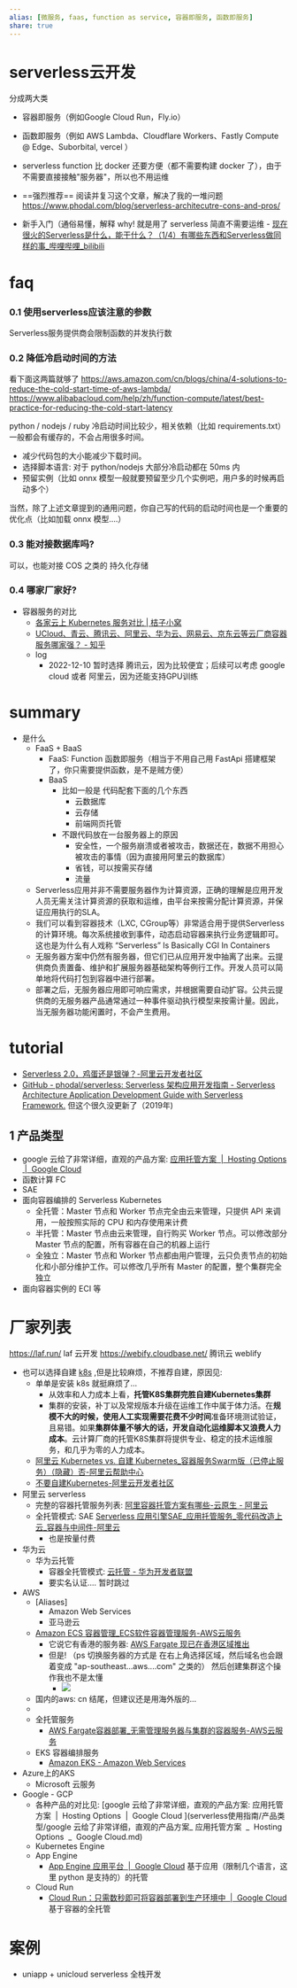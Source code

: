 ```yaml
---
alias: [微服务, faas, function as service, 容器即服务, 函数即服务]
share: true
---
```


# serverless云开发

分成两大类
- 容器即服务（例如Google Cloud Run，Fly.io）
- 函数即服务（例如 AWS Lambda、Cloudflare Workers、Fastly Compute @ Edge、Suborbital, vercel ）

- serverless function 比 docker 还要方便（都不需要构建 docker 了），由于不需要直接接触"服务器"，所以也不用运维
- ==强烈推荐== 阅读并复习这个文章，解决了我的一堆问题 https://www.phodal.com/blog/serverless-architecutre-cons-and-pros/
- 新手入门（通俗易懂，解释 why! 就是用了 serverless 简直不需要运维 - [现在很火的Serverless是什么，能干什么？（1/4）有哪些东西和Serverless做同样的事_哔哩哔哩_bilibili](https://www.bilibili.com/video/BV1KG411w7fb)  

# faq
### 0.1 使用serverless应该注意的参数

Serverless服务提供商会限制函数的并发执行数


### 0.2 降低冷启动时间的方法

看下面这两篇就够了
https://aws.amazon.com/cn/blogs/china/4-solutions-to-reduce-the-cold-start-time-of-aws-lambda/
https://www.alibabacloud.com/help/zh/function-compute/latest/best-practice-for-reducing-the-cold-start-latency

python / nodejs / ruby 冷启动时间比较少，相关依赖（比如 requirements.txt）一般都会有缓存的，不会占用很多时间。

- 减少代码包的大小能减少下载时间。
- 选择脚本语言: 对于 python/nodejs 大部分冷启动都在 50ms 内
- 预留实例（比如 onnx 模型一般就要预留至少几个实例吧，用户多的时候再启动多个）

当然，除了上述文章提到的通用问题，你自己写的代码的启动时间也是一个重要的优化点（比如加载 onnx 模型....）

### 0.3 能对接数据库吗?

可以，也能对接 COS 之类的 持久化存储


### 0.4 哪家厂家好?
- 容器服务的对比
    - [各家云上 Kubernetes 服务对比 | 桔子小窝](https://maoxian.de/2019/06/1576.html) 
    - [UCloud、青云、腾讯云、阿里云、华为云、网易云、京东云等云厂商容器服务哪家强？ - 知乎](https://www.zhihu.com/question/296578061) 
    - log
        - 2022-12-10 暂时选择 腾讯云，因为比较便宜；后续可以考虑 google cloud 或者 阿里云，因为还能支持GPU训练

# summary
- 是什么
    - FaaS + BaaS
        - FaaS: Function 函数即服务（相当于不用自己用 FastApi 搭建框架了，你只需要提供函数，是不是贼方便）
        - BaaS
            - 比如一般是 代码配套下面的几个东西
                - 云数据库
                - 云存储
                - 前端网页托管
            - 不跟代码放在一台服务器上的原因
                - 安全性，一个服务崩溃或者被攻击，数据还在，数据不用担心被攻击的事情（因为直接用阿里云的数据库）
                - 省钱，可以按需买存储
                - 流量
    - Serverless应用并非不需要服务器作为计算资源，正确的理解是应用开发人员无需关注计算资源的获取和运维，由平台来按需分配计算资源，并保证应用执行的SLA。
    - 我们可以看到容器技术（LXC, CGroup等）非常适合用于提供Serverless的计算环境。每次系统接收到事件，动态启动容器来执行业务逻辑即可。这也是为什么有人戏称 “Serverless” Is Basically CGI In Containers
    - 无服务器方案中仍然有服务器，但它们已从应用开发中抽离了出来。云提供商负责置备、维护和扩展服务器基础架构等例行工作。开发人员可以简单地将代码打包到容器中进行部署。
    - 部署之后，无服务器应用即可响应需求，并根据需要自动扩容。公共云提供商的无服务器产品通常通过一种事件驱动执行模型来按需计量。因此，当无服务器功能闲置时，不会产生费用。
# tutorial
- [Serverless 2.0，鸡蛋还是银弹？-阿里云开发者社区](https://developer.aliyun.com/article/782142) 
- [GitHub - phodal/serverless: Serverless 架构应用开发指南 - Serverless Architecture Application Development Guide with Serverless Framework.](https://github.com/phodal/serverless)  但这个很久没更新了（2019年)
## 1 产品类型
- google 云给了非常详细，直观的产品方案: [应用托管方案  |  Hosting Options  |  Google Cloud](https://cloud.google.com/hosting-options?hl=zh-cn) 
- 函数计算 FC 
- SAE 
- 面向容器编排的 Serverless Kubernetes
    - 全托管：Master 节点和 Worker 节点完全由云来管理，只提供 API 来调用，一般按照实际的 CPU 和内存使用来计费
    - 半托管：Master 节点由云来管理，自行购买 Worker 节点。可以修改部分 Master 节点的配置，所有容器在自己的机器上运行
    - 全独立：Master 节点和 Worker 节点都由用户管理，云只负责节点的初始化和小部分维护工作。可以修改几乎所有 Master 的配置，整个集群完全独立
- 面向容器实例的 ECI 等 
# 厂家列表
https://laf.run/ laf 云开发
https://webify.cloudbase.net/ 腾讯云 weblify

- 也可以选择自建 [k8s](k8s.md) ,但是比较麻烦，不推荐自建，原因见:
    - 单单是安装 k8s 就挺麻烦了...
        - 从效率和人力成本上看，**托管K8S集群完胜自建Kubernetes集群**  
        - 集群的安装，补丁以及常规版本升级在运维工作中属于体力活。在**规模不大的时候，使用人工实现需要花费不少时间**准备环境测试验证，且易错。如果**集群体量不够大的话，开发自动化运维脚本又浪费人力成本**。云计算厂商的托管K8S集群将提供专业、稳定的技术运维服务，和几乎为零的人力成本。  
    - [阿里云 Kubernetes vs. 自建 Kubernetes_容器服务Swarm版（已停止服务）（隐藏）否-阿里云帮助中心](https://help.aliyun.com/document_detail/69575.html?spm=a2c6h.12873639.article-detail.25.4de5155bvycymp)
    - [不要自建Kubernetes-阿里云开发者社区](https://developer.aliyun.com/article/693754) 
- 阿里云 serverless
    - 完整的容器托管服务列表: [阿里容器托管方案有哪些-云原生 - 阿里云](https://www.aliyun.com/tg/aliware/4814332.html)
    - 全托管模式: SAE [Serverless 应用引擎SAE_应用托管服务_零代码改造上云_容器与中间件-阿里云](https://www.aliyun.com/product/aliware/sae) 
        - 也是按量付费
- 华为云
    - 华为云托管
        - 容器全托管模式: [云托管 - 华为开发者联盟](https://developer.huawei.com/consumer/cn/agconnect/cloud-hosting/) 
        - 要实名认证.... 暂时跳过
- AWS
    - [Aliases]
        - Amazon Web Services  
        - 亚马逊云
    - [Amazon ECS 容器管理_ECS软件容器管理服务-AWS云服务](https://aws.amazon.com/cn/ecs/) 
        - 它说它有香港的服务器: [AWS Fargate 现已在香港区域推出](https://aws.amazon.com/cn/about-aws/whats-new/2019/08/aws-fargate-now-available-hong-kong-region/)
        - 但是! （ps 切换服务器的方式是 在右上角选择区域，然后域名也会跟着变成 "ap-southeast...aws....com" 之类的） 然后创建集群这个操作我也不是太懂
            - ![](local://C:/Users/jackiexiao/remnote/remnote-633a838ba408e8d2d2f34451/files/d0fuzBV8c60Zd0-HeOgA89i-h7KdOHrpOsbdhdCd3G8LqoUWVwp6xx0cekK7Nrxub8LPv8MRjHHfekeMZc40c9xVPPiGRZDxOJhBpjSRt6IqFQvxW1rh8h6ZtPhf54hf.png) 
    - 国内的aws: cn 结尾，但建议还是用海外版的...
    - 
    - 全托管服务
        - [AWS Fargate容器部署_无需管理服务器与集群的容器服务-AWS云服务](https://aws.amazon.com/cn/fargate/?c=ser&sec=srv) 
    - EKS 容器编排服务
        - [Amazon EKS - Amazon Web Services](https://www.amazonaws.cn/eks/) 
- Azure上的AKS
    - Microsoft 云服务
- Google - GCP
    - 各种产品的对比见: [google 云给了非常详细，直观的产品方案: 应用托管方案  |  Hosting Options  |  Google Cloud ](serverless使用指南/产品类型/google 云给了非常详细，直观的产品方案_ 应用托管方案  _  Hosting Options  _  Google Cloud.md) 
    - Kubernetes Engine
    - App Engine
        - [App Engine 应用平台  |  Google Cloud](https://cloud.google.com/appengine?hl=zh-cn)  基于应用（限制几个语言，这里 python 是支持的）的托管
    - Cloud Run
        - [Cloud Run：只需数秒即可将容器部署到生产环境中  |  Google Cloud](https://cloud.google.com/run?hl=zh-cn) 基于容器的全托管 
# 案例
- uniapp + unicloud serverless 全栈开发